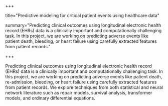 +++

title="Predictive modeling for critical patient events using healthcare data"

summary="Predicting clinical outcomes using longitudinal electronic health record (EHRs) data is a clinically important and computationally challenging task. In this project, we are working on predicting adverse events like patient death, bleeding, or heart failure using carefully extracted features from patient records."

+++

Predicting clinical outcomes using longitudinal electronic health record (EHRs) data is a clinically important and computationally challenging task. In this project, we are working on predicting adverse events like patient death, re-admission, bleeding, or heart failure using carefully extracted features from patient records. We explore techniques from both statistical and neural network literature such as repair models, survival analysis, transformer models, and ordinary differential equations.
